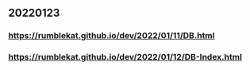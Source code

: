 ## 20220123
### https://rumblekat.github.io/dev/2022/01/11/DB.html
### https://rumblekat.github.io/dev/2022/01/12/DB-Index.html